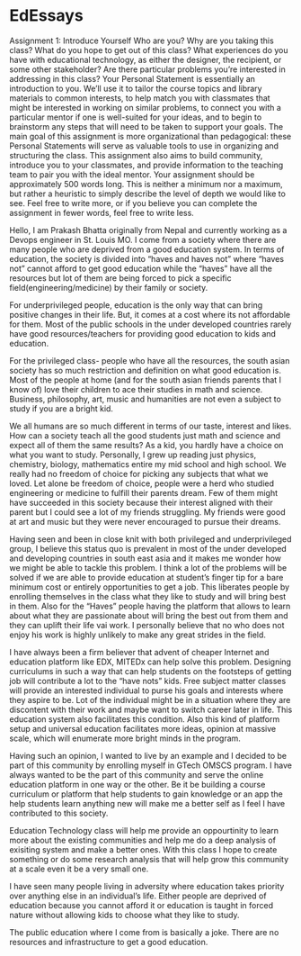 # EdEssays

Assignment 1: Introduce Yourself
Who are you? Why are you taking this class? What do you hope to get out of this class? What experiences do you have with educational technology, as either the designer, the recipient, or some other stakeholder? Are there particular problems you’re interested in addressing in this class? Your Personal Statement is essentially an introduction to you. We’ll use it to tailor the course topics and library materials to common interests, to help match you with classmates that might be interested in working on similar problems, to connect you with a particular mentor if one is well-suited for your ideas, and to begin to brainstorm any steps that will need to be taken to support your goals.
The main goal of this assignment is more organizational than pedagogical: these Personal Statements will serve as valuable tools to use in organizing and structuring the class. This assignment also aims to build community, introduce you to your classmates, and provide information to the teaching team to pair you with the ideal mentor.
Your assignment should be approximately 500 words long. This is neither a minimum nor a maximum, but rather a heuristic to simply describe the level of depth we would like to see. Feel free to write more, or if you believe you can complete the assignment in fewer words, feel free to write less.

Hello, I am Prakash Bhatta originally from Nepal and currently working as a Devops engineer in St. Louis MO.  I come from a society where there are many people who are deprived from a good education system. In terms of education, the society is divided into “haves and haves not” where “haves not” cannot afford to get good education while the “haves” have all the resources but lot of them are being forced to pick a specific field(engineering/medicine) by their family or society. 

For underprivileged people, education is the only way that can bring positive changes in their life. But, it comes at a cost where its not affordable for them. Most of the public schools in the under developed countries rarely have good resources/teachers for providing good education to kids and education. 

For the privileged class- people who have all the resources, the south asian society has so much restriction and definition on what good education is. Most of the people at home (and for the south asian friends parents that I know of) love their children to ace their studies in math and science. Business, philosophy, art, music and humanities are not even a subject to study if you are a bright kid. 

We all humans are so much different in terms of our taste, interest and likes. How can a society teach all the good students just math and science and expect all of them the same results? As a kid, you hardly have a choice on what you want to study. Personally, I grew up reading just physics, chemistry, biology, mathematics entire my mid school and high school. We really had no freedom of choice for picking any subjects that what we loved. Let alone be freedom of choice, people were a herd who studied engineering or medicine to fulfill their parents dream. Few of them might have succeeded in this society because their interest aligned with their parent but I could see a lot of my friends struggling.  My friends were good at art and music but they were never encouraged to pursue their dreams.

Having seen and been in close knit with both privileged and underprivileged group, I believe this status quo is prevalent in most of the under developed and developing countries in south east asia and it makes me wonder how we might be able to tackle this problem. I think a lot of the problems will be solved if we are able to provide education at student’s finger tip for a bare minimum cost or entirely opportunities to get a job. This liberates people by enrolling themselves in the class what they like to study and will bring best in them.  Also for the “Haves” people having the platform that allows to learn about what they are passionate about will bring the best out from them and they can uplift their life vai work.  I personally believe that no who does not enjoy his work is highly unlikely to make any great strides in the field.

I have always been a firm believer that advent of cheaper Internet and education platform like EDX, MITEDx can help solve this problem.  Designing curriculums in such a way that can help students on the footsteps of getting job will contribute a lot to the “have nots” kids. Free subject matter classes will provide an interested individual to purse his goals and interests where they aspire to be. Lot of the individual might be in a situation where they are discontent with their work and maybe want to switch career later in life. This education system also facilitates this condition. Also this kind of platform setup and universal education facilitates more ideas, opinion at massive scale, which will enumerate more bright minds in the program.

Having such an opinion, I wanted to live by an example and I decided to be part of this community by enrolling myself in GTech OMSCS program.  I have always wanted to be the part of this community and serve the online education platform in one way or the other.  Be it be building a course curriculum or platform that help students to gain knowledge or an app the help students learn anything new will make me a better self as I feel I have contributed to this society.

Education Technology class will help me provide an oppourtinity to learn more about the existing communities and help me do a deep analysis of exisiting system and make a better ones. With this class I hope to create something or do some research analysis that will help grow this community at a scale even it be a very small one.



I have seen many people living in adversity  where education takes priority over anything else in an individual’s life. Either people are deprived of education because you cannot afford it or education is taught in forced nature without allowing kids to choose what they like to study. 

The public education where I come from is basically a joke. There are no resources and infrastructure to get a good education.   


